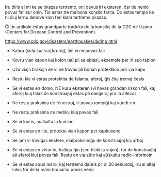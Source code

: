 Iru diris al mi ke se okazas tertremo, oni devus iri eksteren, ĉar tie nenio povus fali sur onin. Tio estas tre malbona konsilo farita. Do estas tempo ke ni ĉiuj lernu denove kion fari kiam tertremo okazas.

Ĉi tiu artikolo estas grandparte traduko de la konsiloj de la CDC de Usono (Centers for Disease Control and Prevention).

https://www.cdc.gov/disasters/earthquakes/during.html

- Kaŭru (sidu sur viaj kruroj), tiel vi ne povos fali
- Kovru vian kapon kaj kolon (aŭ pli se eblas), ekzemple per iri sub tablon
- Uzu viajn brakojn se vi ne trovas pli bonan protektilon por via kapo
- Restu kie vi estas protektita de falantaj aferoj, ĝis ĉiuj tremoj ĉesis

- Se vi estas en domo, NE kuru eksteren (vi havas grandan riskon fali, kaj aferoj kiuj falas de konstruaĵoj estas pli danĝeraj pro la alteco)
- Ne restu proksima de fenestroj, ili povas rompiĝi kaj vundi vin
- Ne restu proksima de mebloj kiuj povas fali
- Se vi kuiris, malŝaltu la kuirilon
- Se vi estas en lito, protektu vian kapon per kapkuseno

- Se jam vi troviĝas ekstere, malproksimiĝu de konstruaĵoj kaj arboj
- Se vi estas en veturilo, haltigu ĝin (sen bloki la vojon), for de konstruaĵoj aŭ aferoj kiuj povas fali. Restu en via aŭto kaj aŭskultu radio-informojn.

- Se vi estas apud maro, kaj tertremo daŭris pli ol 20 sekundoj, iru al altaj lokoj for de la maro (cunamo povas veni)



